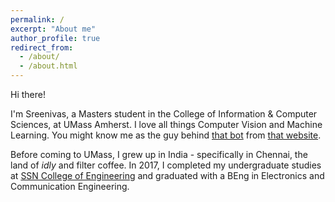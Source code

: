 ```yaml
---
permalink: /
excerpt: "About me"
author_profile: true
redirect_from: 
  - /about/
  - /about.html
---
```


Hi there! 

I'm Sreenivas, a Masters student in the College of Information & Computer Sciences, at UMass Amherst. I love all things Computer Vision and Machine Learning. You might know me as the guy behind [that bot](http://reddit.com/u/riskyclickerbot) from [that website](http://reddit.com).

Before coming to UMass, I grew up in India - specifically in Chennai, the land of _idly_ and filter coffee. In 2017, I completed my undergraduate studies at [SSN College of Engineering](http://www.ssn.edu.in/) and graduated with a BEng in Electronics and Communication Engineering.


